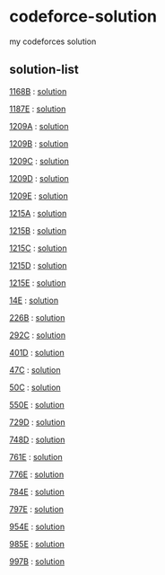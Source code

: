 # codeforce-solution
my codeforces solution

## solution-list

[1168B](https://codeforces.com/problemset/problem/1168/B) : [solution](https://github.com/zuhiul/codeforce-solution/blob/master/1168/B.cpp)

[1187E](https://codeforces.com/problemset/problem/1187/E) : [solution](https://github.com/zuhiul/codeforce-solution/blob/master/1187/E.cpp)

[1209A](https://codeforces.com/problemset/problem/1209/A) : [solution](https://github.com/zuhiul/codeforce-solution/blob/master/1209/A.cpp)

[1209B](https://codeforces.com/problemset/problem/1209/B) : [solution](https://github.com/zuhiul/codeforce-solution/blob/master/1209/B.cpp)

[1209C](https://codeforces.com/problemset/problem/1209/C) : [solution](https://github.com/zuhiul/codeforce-solution/blob/master/1209/C.cpp)

[1209D](https://codeforces.com/problemset/problem/1209/D) : [solution](https://github.com/zuhiul/codeforce-solution/blob/master/1209/D.cpp)

[1209E](https://codeforces.com/problemset/problem/1209/E) : [solution](https://github.com/zuhiul/codeforce-solution/blob/master/1209/E.cpp)

[1215A](https://codeforces.com/problemset/problem/1215/A) : [solution](https://github.com/zuhiul/codeforce-solution/blob/master/1215/A.cpp)

[1215B](https://codeforces.com/problemset/problem/1215/B) : [solution](https://github.com/zuhiul/codeforce-solution/blob/master/1215/B.cpp)

[1215C](https://codeforces.com/problemset/problem/1215/C) : [solution](https://github.com/zuhiul/codeforce-solution/blob/master/1215/C.cpp)

[1215D](https://codeforces.com/problemset/problem/1215/D) : [solution](https://github.com/zuhiul/codeforce-solution/blob/master/1215/D.cpp)

[1215E](https://codeforces.com/problemset/problem/1215/E) : [solution](https://github.com/zuhiul/codeforce-solution/blob/master/1215/E.cpp)

[14E](https://codeforces.com/problemset/problem/14/E) : [solution](https://github.com/zuhiul/codeforce-solution/blob/master/14/E.cpp)

[226B](https://codeforces.com/problemset/problem/226/B) : [solution](https://github.com/zuhiul/codeforce-solution/blob/master/226/B.cpp)

[292C](https://codeforces.com/problemset/problem/292/C) : [solution](https://github.com/zuhiul/codeforce-solution/blob/master/292/C.cpp)

[401D](https://codeforces.com/problemset/problem/401/D) : [solution](https://github.com/zuhiul/codeforce-solution/blob/master/401/D.cpp)

[47C](https://codeforces.com/problemset/problem/47/C) : [solution](https://github.com/zuhiul/codeforce-solution/blob/master/47/C.cpp)

[50C](https://codeforces.com/problemset/problem/50/C) : [solution](https://github.com/zuhiul/codeforce-solution/blob/master/50/C.cpp)

[550E](https://codeforces.com/problemset/problem/550/E) : [solution](https://github.com/zuhiul/codeforce-solution/blob/master/550/E.cpp)

[729D](https://codeforces.com/problemset/problem/729/D) : [solution](https://github.com/zuhiul/codeforce-solution/blob/master/729/D.cpp)

[748D](https://codeforces.com/problemset/problem/748/D) : [solution](https://github.com/zuhiul/codeforce-solution/blob/master/748/D.cpp)

[761E](https://codeforces.com/problemset/problem/761/E) : [solution](https://github.com/zuhiul/codeforce-solution/blob/master/761/E.cpp)

[776E](https://codeforces.com/problemset/problem/776/E) : [solution](https://github.com/zuhiul/codeforce-solution/blob/master/776/E.cpp)

[784E](https://codeforces.com/problemset/problem/784/E) : [solution](https://github.com/zuhiul/codeforce-solution/blob/master/784/E.cpp)

[797E](https://codeforces.com/problemset/problem/797/E) : [solution](https://github.com/zuhiul/codeforce-solution/blob/master/797/E.cpp)

[954E](https://codeforces.com/problemset/problem/954/E) : [solution](https://github.com/zuhiul/codeforce-solution/blob/master/954/E.cpp)

[985E](https://codeforces.com/problemset/problem/985/E) : [solution](https://github.com/zuhiul/codeforce-solution/blob/master/985/E.cpp)

[997B](https://codeforces.com/problemset/problem/997/B) : [solution](https://github.com/zuhiul/codeforce-solution/blob/master/997/B.cpp)

